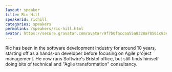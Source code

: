 ```yaml
---
layout: speaker
title: Ric Hill
speakerid: richill
categories: speakers
permalink: /speakers/ric-hill.html
avatar: https://secure.gravatar.com/avatar/9f7b0faccaa55a8328a78561c83cadf4
---
```


Ric has been in the software development industry for around 10 years, starting off as a hands-on developer before focusing on Agile project management. He now runs Softwire's Bristol office, but still finds himself doing bits of technical and "Agile transformation" consultancy.
